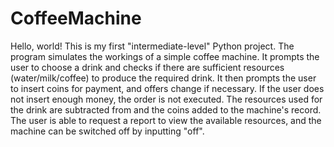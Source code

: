 # CoffeeMachine

Hello, world! This is my first "intermediate-level" Python project. The program simulates the workings of a simple coffee machine. It prompts the user to choose a drink and checks if there are sufficient resources (water/milk/coffee) to produce the required drink. It then prompts the user to insert coins for payment, and offers change if necessary. If the user does not insert enough money, the order is not executed. The resources used for the drink are subtracted from and the coins added to the machine's record. The user is able to request a report to view the available resources, and the machine can be switched off by inputting "off".
